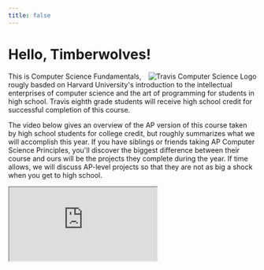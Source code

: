 ```yaml
---
title: false
---
```


# Hello, Timberwolves! 

<div style="float: right">
    <img style="float: right" src="assets/CS_Logo_S.png" alt="Travis Computer Science Logo">
</div>This is Computer Science Fundamentals, rougly basded on Harvard University's introduction to the intellectual enterprises of computer science and the art of programming for students in high school. Travis eighth grade students will receive high school credit for successful completion of this course.

The video below gives an overview of the AP version of this course taken by high school students for college credit, but roughly summarizes what we will accomplish this year. If you have siblings or friends taking AP Computer Science Principles, you'll discover the biggest difference between their course and ours will be the projects they complete during the year. If time allows, we will discuss AP-level projects so that they are not as big a shock when you get to high school.

<iframe src="https://www.youtube.com/embed/tZxLMIk_SaY?playlist=GAB6Gm7pTTA"></iframe>
